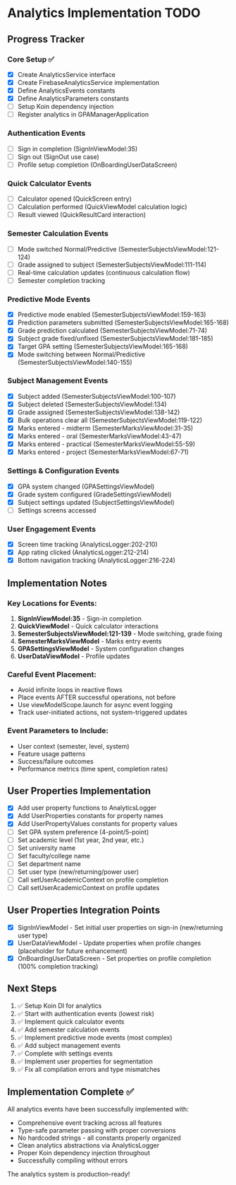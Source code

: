 # Analytics Implementation TODO

## Progress Tracker

### Core Setup ✅
- [x] Create AnalyticsService interface
- [x] Create FirebaseAnalyticsService implementation
- [x] Define AnalyticsEvents constants
- [x] Define AnalyticsParameters constants
- [ ] Setup Koin dependency injection
- [ ] Register analytics in GPAManagerApplication

### Authentication Events
- [ ] Sign in completion (SignInViewModel:35)
- [ ] Sign out (SignOut use case)
- [ ] Profile setup completion (OnBoardingUserDataScreen)

### Quick Calculator Events
- [ ] Calculator opened (QuickScreen entry)
- [ ] Calculation performed (QuickViewModel calculation logic)
- [ ] Result viewed (QuickResultCard interaction)

### Semester Calculation Events
- [ ] Mode switched Normal/Predictive (SemesterSubjectsViewModel:121-124)
- [ ] Grade assigned to subject (SemesterSubjectsViewModel:111-114)
- [ ] Real-time calculation updates (continuous calculation flow)
- [ ] Semester completion tracking

### Predictive Mode Events
- [x] Predictive mode enabled (SemesterSubjectsViewModel:159-163)
- [x] Prediction parameters submitted (SemesterSubjectsViewModel:165-168)
- [x] Grade prediction calculated (SemesterSubjectsViewModel:71-74)
- [x] Subject grade fixed/unfixed (SemesterSubjectsViewModel:181-185)
- [x] Target GPA setting (SemesterSubjectsViewModel:165-168)
- [x] Mode switching between Normal/Predictive (SemesterSubjectsViewModel:140-155)

### Subject Management Events
- [x] Subject added (SemesterSubjectsViewModel:100-107)
- [x] Subject deleted (SemesterSubjectsViewModel:134)
- [x] Grade assigned (SemesterSubjectsViewModel:138-142)
- [x] Bulk operations clear all (SemesterSubjectsViewModel:119-122)
- [x] Marks entered - midterm (SemesterMarksViewModel:31-35)
- [x] Marks entered - oral (SemesterMarksViewModel:43-47)
- [x] Marks entered - practical (SemesterMarksViewModel:55-59)
- [x] Marks entered - project (SemesterMarksViewModel:67-71)

### Settings & Configuration Events
- [x] GPA system changed (GPASettingsViewModel)
- [x] Grade system configured (GradeSettingsViewModel)
- [x] Subject settings updated (SubjectSettingsViewModel)
- [ ] Settings screens accessed

### User Engagement Events
- [x] Screen time tracking (AnalyticsLogger:202-210)
- [x] App rating clicked (AnalyticsLogger:212-214)
- [x] Bottom navigation tracking (AnalyticsLogger:216-224)

## Implementation Notes

### Key Locations for Events:
1. **SignInViewModel:35** - Sign-in completion
2. **QuickViewModel** - Quick calculator interactions
3. **SemesterSubjectsViewModel:121-139** - Mode switching, grade fixing
4. **SemesterMarksViewModel** - Marks entry events
5. **GPASettingsViewModel** - System configuration changes
6. **UserDataViewModel** - Profile updates

### Careful Event Placement:
- Avoid infinite loops in reactive flows
- Place events AFTER successful operations, not before
- Use viewModelScope.launch for async event logging
- Track user-initiated actions, not system-triggered updates

### Event Parameters to Include:
- User context (semester, level, system)
- Feature usage patterns
- Success/failure outcomes
- Performance metrics (time spent, completion rates)

## User Properties Implementation
- [x] Add user property functions to AnalyticsLogger
- [x] Add UserProperties constants for property names
- [x] Add UserPropertyValues constants for property values
- [ ] Set GPA system preference (4-point/5-point)
- [ ] Set academic level (1st year, 2nd year, etc.)
- [ ] Set university name
- [ ] Set faculty/college name
- [ ] Set department name
- [ ] Set user type (new/returning/power user)
- [ ] Call setUserAcademicContext on profile completion
- [ ] Call setUserAcademicContext on profile updates

## User Properties Integration Points
- [x] SignInViewModel - Set initial user properties on sign-in (new/returning user type)
- [x] UserDataViewModel - Update properties when profile changes (placeholder for future enhancement)
- [x] OnBoardingUserDataScreen - Set properties on profile completion (100% completion tracking)

## Next Steps
1. ✅ Setup Koin DI for analytics
2. ✅ Start with authentication events (lowest risk)
3. ✅ Implement quick calculator events
4. ✅ Add semester calculation events
5. ✅ Implement predictive mode events (most complex)
6. ✅ Add subject management events
7. ✅ Complete with settings events
8. ✅ Implement user properties for segmentation
9. ✅ Fix all compilation errors and type mismatches

## Implementation Complete ✅

All analytics events have been successfully implemented with:
- Comprehensive event tracking across all features
- Type-safe parameter passing with proper conversions
- No hardcoded strings - all constants properly organized
- Clean analytics abstractions via AnalyticsLogger
- Proper Koin dependency injection throughout
- Successfully compiling without errors

The analytics system is production-ready!